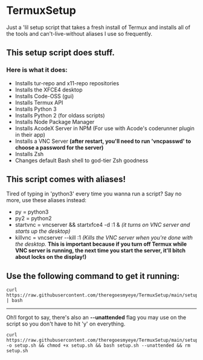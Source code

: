 # TermuxSetup
Just a 'lil setup script that takes a fresh install of Termux and installs all of the tools and can't-live-without aliases I use so frequently.

## This setup script does stuff. 
### Here is what it does:
- Installs tur-repo and x11-repo repositories
- Installs the XFCE4 desktop
- Installs Code-OSS (gui)
- Installs Termux API
- Installs Python 3
- Installs Python 2 (for oldass scripts)
- Installs Node Package Manager
- Installs AcodeX Server in NPM (For use with Acode's coderunner plugin in their app)
- Installs a VNC Server **(after restart, you'll need to run 'vncpasswd' to choose a password for the server)**
- Installs Zsh
- Changes default Bash shell to god-tier Zsh goodness

## This script comes with aliases!
Tired of typing in 'python3' every time you wanna run a script? Say no more, use these aliases instead:

- py = python3
- py2 = python2
- startvnc = vncserver && startxfce4 -d :1 & *(it turns on VNC server and starts up the desktop)*
- killvnc = vncserver --kill :1 *(Kills the VNC server when you're done with the desktop.* **This is important because if you turn off Termux while VNC server is running, the next time you start the server, it'll bitch about locks on the display!)**


## Use the following command to get it running:
```
curl https://raw.githubusercontent.com/theregoesmyeye/TermuxSetup/main/setup.sh | bash
```
---


Oh!I forgot to say, there's also an **--unattended** flag you may use on the script so you don't have to hit 'y' on everything.
```
curl https://raw.githubusercontent.com/theregoesmyeye/TermuxSetup/main/setup.sh -o setup.sh && chmod +x setup.sh && bash setup.sh --unattended && rm setup.sh
```